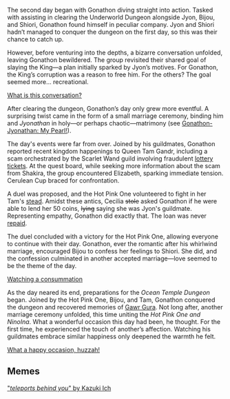 <!-- title: Gonathon G -->
<!-- status: Alive -->

The second day began with Gonathon diving straight into action. Tasked with assisting in clearing the Underworld Dungeon alongside Jyon, Bijou, and Shiori, Gonathon found himself in peculiar company. Jyon and Shiori hadn’t managed to conquer the dungeon on the first day, so this was their chance to catch up.

However, before venturing into the depths, a bizarre conversation unfolded, leaving Gonathon bewildered. The group revisited their shared goal of slaying the King—a plan initially sparked by Jyon’s motives. For Gonathon, the King’s corruption was a reason to free him. For the others? The goal seemed more... recreational.

[What is this conversation?](#embed:https://www.youtube.com/live/kB2jUKUsxtE?t=35)

After clearing the dungeon, Gonathon’s day only grew more eventful. A surprising twist came in the form of a small marriage ceremony, binding him and _Jyonathan_ in holy—or perhaps chaotic—matrimony (see [Gonathon-Jyonathan: My Pearl!](#edge:gigi-ame)).

The day's events were far from over. Joined by his guildmates, Gonathon reported recent kingdom happenings to Queen Tam Gandr, including a scam orchestrated by the Scarlet Wand guild involving fraudulent [lottery tickets](https://www.youtube.com/live/kB2jUKUsxtE?feature=shared&t=5324). At the quest board, while seeking more information about the scam from Shakira, the group encountered Elizabeth, sparking immediate tension. Cerulean Cup braced for confrontation.

A duel was proposed, and the Hot Pink One volunteered to fight in her Tam's [stead](https://www.youtube.com/live/kB2jUKUsxtE?feature=shared&t=5963). Amidst these antics, Cecilia ~~stole~~ asked Gonathon if he were able to lend her 50 coins, ~~lying~~ saying she was Jyon's guildmate. Representing empathy, Gonathon did exactly that. The loan was never [repaid](https://www.youtube.com/live/kB2jUKUsxtE?feature=shared&t=6001).

The duel concluded with a victory for the Hot Pink One, allowing everyone to continue with their day. Gonathon, ever the romantic after his whirlwind marriage, encouraged Bijou to confess her feelings to Shiori. She did, and the confession culminated in another accepted marriage—love seemed to be the theme of the day.

[Watching a consummation](#embed:https://www.youtube.com/live/kB2jUKUsxtE?feature=shared&t=7406)

As the day neared its end, preparations for the _Ocean Temple Dungeon_ began. Joined by the Hot Pink One, Bijou, and Tam, Gonathon conquered the dungeon and recovered memories of [Gawr Gura](https://www.youtube.com/live/kB2jUKUsxtE?feature=shared&t=12043). Not long after, another marriage ceremony unfolded, this time uniting the _Hot Pink One and NinoIna_. What a wonderful occasion this day had been, he thought. For the first time, he experienced the touch of another’s affection. Watching his guildmates embrace similar happiness only deepened the warmth he felt.

[What a happy occasion, huzzah!](#embed:https://www.youtube.com/live/kB2jUKUsxtE?t=12550)

## Memes

["_teleports behind you_" by Kazuki Ich](https://x.com/kazukiich/status/1831250639596483048)
